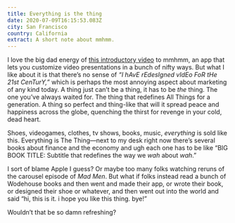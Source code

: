 ```yaml
---
title: Everything is the thing
date: 2020-07-09T16:15:53.083Z
city: San Francisco
country: California
extract: A short note about mmhmm.
---
```

I love the big dad energy of [this introductory video](https://www.youtube.com/watch?v=c8KhKBLoSMk) to mmhmm, an app that lets you customize video presentations in a bunch of nifty ways. But what I like about it is that there’s no sense of _“I hAvE rEdesIgned vIdEo FoR tHe 21st CenTurY,”_ which is perhaps the most annoying aspect about marketing of any kind today. A thing just can’t be a thing, it has to be _the_ thing. The one you’ve always waited for. The thing that redefines All Things for a generation. A thing so perfect and thing-like that will it spread peace and happiness across the globe, quenching the thirst for revenge in your cold, dead heart.

Shoes, videogames, clothes, tv shows, books, music, _everything_ is sold like this. Everything is The Thing—next to my desk right now there’s several books about finance and the economy and ugh each one has to be like “BIG BOOK TITLE: Subtitle that redefines the way we _wah_ about _wah_.”

I sort of blame Apple I guess? Or maybe too many folks watching reruns of the carousel episode of _Mad Men_. But what if folks instead read a bunch of Wodehouse books and then went and made their app, or wrote their book, or designed their shoe or whatever, and then went out into the world and said “hi, this is it. i hope you like this thing. bye!” 

Wouldn’t that be so damn refreshing?
